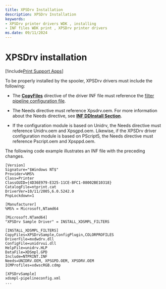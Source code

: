 ```yaml
---
title: XPSDrv Installation
description: XPSDrv Installation
keywords:
- XPSDrv printer drivers WDK , installing
- INF files WDK print , XPSDrv printer drivers
ms.date: 09/11/2024
---
```


# XPSDrv installation

[!include[Print Support Apps](../includes/print-support-apps.md)]

To be properly installed by the spooler, XPSDrv drivers must include the following:

- The [**CopyFiles**](../install/inf-copyfiles-directive.md) directive of the driver INF file must reference the [filter pipeline configuration file](filter-pipeline-configuration-file.md).

- The Needs directive must reference Xpsdrv.oem. For more information about the Needs directive, see [**INF DDInstall Section**](../install/inf-ddinstall-section.md).

- If the configuration module is based on Unidrv, the Needs directive must reference Unidrv.oem and Xpsgpd.oem. Likewise, if the XPSDrv driver configuration module is based on PScript5, the Needs directive must reference Pscript.oem and Xpsppd.oem.

The following code example illustrates an INF file with the preceding changes.

```inf
[Version]
Signature="$Windows NT$"
Provider=%MS%
Class=Printer
ClassGUID={4D36E979-E325-11CE-BFC1-08002BE10318}
CatalogFile=ntprint.cat
DriverVer=10/11/2005,6.0.5242.0
PnpLockdown=1

[Manufacturer]
%MS% = Microsoft,NTamd64

[Microsoft.NTamd64]
"XPSDrv Sample Driver" = INSTALL_XDSMPL_FILTERS

[INSTALL_XDSMPL_FILTERS]
CopyFiles=XPSDrvSample,ConfigPlugin,COLORPROFILES
DriverFile=mxdwdrv.dll
ConfigFile=unidrvui.dll
HelpFile=unidrv.HLP
DataFile=XDSmpl.GPD
Include=NTPRINT.INF
Needs=UNIDRV.OEM, XPSGPD.OEM, XPSDRV.OEM
ICMProfiles=xdwscRGB.cdmp

[XPSDrvSample]
xdsmpl-pipelineconfig.xml
...
```

